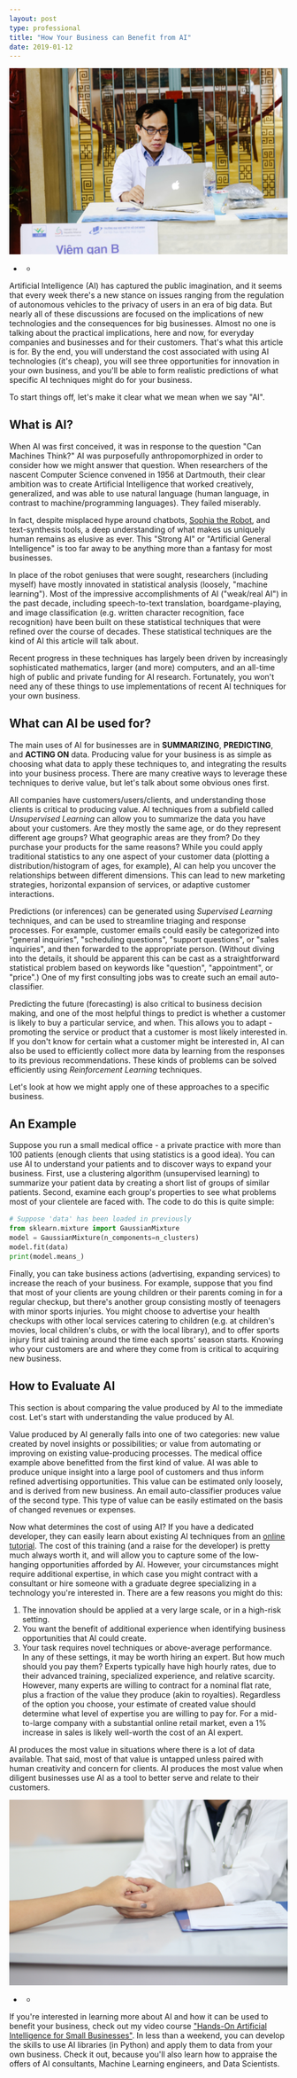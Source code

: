 ```yaml
---
layout: post
type: professional
title: "How Your Business can Benefit from AI"
date: 2019-01-12
---
```


![Picture: Doctor at a Computer](/assets/chang-duong-1170439-unsplash.jpg)
* *

Artificial Intelligence (AI) has captured the public imagination, and it seems that every week there's a new stance on issues ranging from the regulation of autonomous vehicles to the privacy of users in an era of big data. But nearly all of these discussions are focused on the implications of new technologies and the consequences for big businesses. Almost no one is talking about the practical implications, here and now, for everyday companies and businesses and for their customers. That's what this article is for. By the end, you will understand the cost associated with using AI technologies (it's cheap), you will see three opportunities for innovation in your own business, and you'll be able to form realistic predictions of what specific AI techniques might do for your business.

To start things off, let's make it clear what we mean when we say "AI".

## What is AI?
When AI was first conceived, it was in response to the question "Can Machines Think?" AI was purposefully anthropomorphized in order to consider how we might answer that question. When researchers of the nascent Computer Science convened in 1956 at Dartmouth, their clear ambition was to create Artificial Intelligence that worked creatively, generalized, and was able to use natural language (human language, in contrast to machine/programming languages). They failed miserably.

In fact, despite misplaced hype around chatbots, [Sophia the Robot](https://en.wikipedia.org/wiki/Sophia_(robot)#Controversy_over_hype_in_the_scientific_community), and text-synthesis tools, a deep understanding of what makes us uniquely human remains as elusive as ever. This "Strong AI" or "Artificial General Intelligence" is too far away to be anything more than a fantasy for most businesses.

In place of the robot geniuses that were sought, researchers (including myself) have mostly innovated in statistical analysis (loosely, "machine learning"). Most of the impressive accomplishments of AI ("weak/real AI") in the past decade, including speech-to-text translation, boardgame-playing, and image classification (e.g. written character recognition, face recognition) have been built on these statistical techniques that were refined over the course of decades. These statistical techniques are the kind of AI this article will talk about.

Recent progress in these techniques has largely been driven by increasingly sophisticated mathematics, larger (and more) computers, and an all-time high of public and private funding for AI research. Fortunately, you won't need any of these things to use implementations of recent AI techniques for your own business.

## What can AI be used for?
The main uses of AI for businesses are in **SUMMARIZING**, **PREDICTING**, and **ACTING ON** data. Producing value for your business is as simple as choosing what data to apply these techniques to, and integrating the results into your business process. There are many creative ways to leverage these techniques to derive value, but let's talk about some obvious ones first. 

All companies have customers/users/clients, and understanding those clients is critical to producing value. AI techniques from a subfield called *Unsupervised Learning* can allow you to summarize the data you have about your customers. Are they mostly the same age, or do they represent different age groups? What geographic areas are they from? Do they purchase your products for the same reasons? While you could apply traditional statistics to any one aspect of your customer data (plotting a distribution/histogram of ages, for example), AI can help you uncover the relationships between different dimensions. This can lead to new marketing strategies, horizontal expansion of services, or adaptive customer interactions.

Predictions (or inferences) can be generated using *Supervised Learning* techniques, and can be used to streamline triaging and response processes. For example, customer emails could easily be categorized into "general inquiries", "scheduling questions", "support questions", or "sales inquiries", and then forwarded to the appropriate person. (Without diving into the details, it should be apparent this can be cast as a straightforward statistical problem based on keywords like "question", "appointment", or "price".) One of my first consulting jobs was to create such an email auto-classifier.

Predicting the future (forecasting) is also critical to business decision making, and one of the most helpful things to predict is whether a customer is likely to buy a particular service, and when. This allows you to adapt - promoting the service or product that a customer is most likely interested in. If you don't know for certain what a customer might be interested in, AI can also be used to efficiently collect more data by learning from the responses to its previous recommendations. These kinds of problems can be solved efficiently using *Reinforcement Learning* techniques.

Let's look at how we might apply one of these approaches to a specific business.

## An Example
Suppose you run a small medical office - a private practice with more than 100 patients (enough clients that using statistics is a good idea). You can use AI to understand your patients and to discover ways to expand your business. First, use a clustering algorithm (unsupervised learning) to summarize your patient data by creating a short list of groups of similar patients. Second, examine each group's properties to see what problems most of your clientele are faced with. The code to do this is quite simple:

```python
# Suppose 'data' has been loaded in previously
from sklearn.mixture import GaussianMixture
model = GaussianMixture(n_components=n_clusters)
model.fit(data)
print(model.means_)
```

Finally, you can take business actions (advertising, expanding services) to increase the reach of your business. For example, suppose that you find that most of your clients are young children or their parents coming in for a regular checkup, but there's another group consisting mostly of teenagers with minor sports injuries. You might choose to advertise your health checkups with other local services catering to children (e.g. at children's movies, local children's clubs, or with the local library), and to offer sports injury first aid training around the time each sports' season starts. Knowing who your customers are and where they come from is critical to acquiring new business.

## How to Evaluate AI

This section is about comparing the value produced by AI to the immediate cost. Let's start with understanding the value produced by AI.

Value produced by AI generally falls into one of two categories: new value created by novel insights or possibilities; or value from automating or improving on existing value-producing processes. The medical office example above benefitted from the first kind of value. AI was able to produce unique insight into a large pool of customers and thus inform refined advertising opportunities. This value can be estimated only loosely, and is derived from new business. An email auto-classifier produces value of the second type. This type of value can be easily estimated on the basis of changed revenues or expenses.

Now what determines the cost of using AI? If you have a dedicated developer, they can easily learn about existing AI techniques from an [online tutorial](https://www.packtpub.com/big-data-and-business-intelligence/hands-artificial-intelligence-small-businesses-video). The cost of this training (and a raise for the developer) is pretty much always worth it, and will allow you to capture some of the low-hanging opportunities afforded by AI. However, your circumstances might require additional expertise, in which case you might contract with a consultant or hire someone with a graduate degree specializing in a technology you're interested in. There are a few reasons you might do this:
1. The innovation should be applied at a very large scale, or in a high-risk setting.
1. You want the benefit of additional experience when identifying business opportunities that AI could create.
1. Your task requires novel techniques or above-average performance.  
In any of these settings, it may be worth hiring an expert. But how much should you pay them? Experts typically have high hourly rates, due to their advanced training, specialized experience, and relative scarcity. However, many experts are willing to contract for a nominal flat rate, plus a fraction of the value they produce (akin to royalties). Regardless of the option you choose, your estimate of created value should determine what level of expertise you are willing to pay for. For a mid-to-large company with a substantial online retail market, even a 1% increase in sales is likely well-worth the cost of an AI expert.

AI produces the most value in situations where there is a lot of data available. That said, most of that value is untapped unless paired with human creativity and concern for clients. AI produces the most value when diligent businesses use AI as a tool to better serve and relate to their customers.

![Picture: Doctor and Patient](/assets/arvin-chingcuangco-1337417-unsplash.jpg)
* *

If you're interested in learning more about AI and how it can be used to benefit your business, check out my video course ["Hands-On Artificial Intelligence for Small Businesses"](https://www.packtpub.com/big-data-and-business-intelligence/hands-artificial-intelligence-small-businesses-video). In less than a weekend, you can develop the skills to use AI libraries (in Python) and apply them to data from your own business. Check it out, because you'll also learn how to appraise the offers of AI consultants, Machine Learning engineers, and Data Scientists.